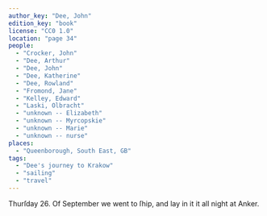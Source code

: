 ```yaml
---
author_key: "Dee, John"
edition_key: "book"
license: "CC0 1.0"
location: "page 34"
people:
  - "Crocker, John"
  - "Dee, Arthur"
  - "Dee, John"
  - "Dee, Katherine"
  - "Dee, Rowland"
  - "Fromond, Jane"
  - "Kelley, Edward"
  - "Laski, Olbracht"
  - "unknown -- Elizabeth"
  - "unknown -- Myrcopskie"
  - "unknown -- Marie"
  - "unknown -- nurse"
places:
  - "Queenborough, South East, GB"
tags:
  - "Dee's journey to Krakow"
  - "sailing"
  - "travel"
---
```

  Thurſday 26. Of September we went to ſhip, and lay in it it all night at Anker.
